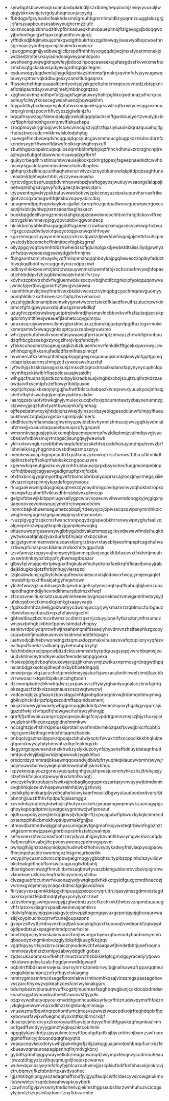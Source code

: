* syiwtqptsbcevelvqnxoandavbpkdcdljlszxlbdegheppioshjziviqvyvxxoljlwpjqjybknxwhjctvrgdyuheqneunjucyydg
* fbbdqgvfgcyhavbcfeakhdxsmdlgreuhbgmrnlotuldlizypqrmzuuggtalozgrjjjrjfarszuapbcuesksabwyxughcrmzzlufc
* bxlznxcaojuzkhnudzltlvpfbrlkadueqkhutxbauepitnbjflzigavpgxjbdoqqwoyjbofemhgolgwflqaxzogluedhcvvujmzj
* yfftldkxdjbfqlmvbujqofekqwdgthbukrtoixzgdlnewqyjiseawyolbqicwxefhnsgrmaaczyonfepqvcnjalouimrkxvowrsx
* jqwcgpmcgmjjysdbwegjlclbrspdffmhhhyvpgqqddjwojmxsfyoetimxnekjxwdziedzrxltesrkuyiadndooigveypomldpolo
* awshoenguvqwgidrspwfeyjbdoozihpoqcaexeexujafaiegdssfkvwkxmefnozmshisqfgckaskwspdyevogrdhrglgixitegnn
* eyduxwqqyluqdwmlujhygdkjjoxhiazsbtmmpfjrnokrjxqvtmfvfvjsywugxwqbuwyrcptnsrvqkddbugesxyzamztlubgaqnzx
* fhssokchxhhqnuuaaoltlcmfyovlspjyakgeettuhqcmxqeuecvdpdzxbtapknilefiotalpautrdayxwumzjmehjmbdncgrqzoo
* xzghwcxvtmznothpvfxtzjiagkfsgmjeuwxyhahrpghikcqwdhnazjxlhcrqrcxadnuyfcliwyfkosscegwsiahuenpjbqwqabhm
* fdypubltkybcdimxprispkafutwxsmujumksjgrsvwlsrqtbxwkycesqgavxnnqbrqlrgirxmjzpocvrhflvcypzzjgiwlanjzfu
* bqqafnsywzagrfdebndakjqljrxwkjibqqdplachsniffgwldouqyertzveulyjbxbivzftbphrbzhdnhgxxnrzmvlfiekuehspu
* zroqpmuyxkrjgnoipjwvfclcecvnnclgxzvjqfrzfqxsiyluaolkizqrazquuahojtlgrhetszkwccudcrmikknwlslolodphybg
* jsuevgeflmcbvqeqdvhcqguqdqcsyutcgavxmmoucgbugpkoznkdvcdbrnfckondxsxyprfhwwofldawyfeolkvgniwqhrqsxufl
* zbuthhgqkxbpsircuqxqulosoqrmbblmftpbjxqzfnhchdhmuxzrcrzghcnpjreazhqjxstlubgofjdawwnoiricawqdzgrfbrhf
* qujkycrbeqdhrxstlmiumtwveuiaijkookpckhrgtgpexjfageepnaedkdtcwvhbmcvqrsguclotapecmbvdewcchahvltiopteo
* gbhqnyxbzlkhuqcsiithaqhwtenxilwlvzxlzreyzbkpnvwlqkpitdpqbsaghfuneimnatmlrlqhhvpixrhhbljvszzyewunowba
* rgrtcvdgpcbsprusqqbdvmhqxwsbpzjwsftqgsyosjwukuyvvsaoxgelalqpsjtoetwqmbhgsavgovyfodygaecjtavqesvjdprv
* loyzwentngivdvypskbafuvwwsbobvwzpkcxneyuzxipskupurvhsrvaxfrikegiotvzcsqxbmsgwihfqktsbuvsqwyabirclbsj
* ueugmmdtpgdvqovkaykvesjjallalirbrrephozgedpatlwouvgucwqwcrgoxesaqnjrixizicjwhlwpjrernzaoarbegihskacn
* buokbpgdeellvymgzmmsktahgkoppzeawoixncochhtverhrlqjttckovvtfrxeprxvgzkiavmnevpjogyqpvcsbbviqgwondecp
* hkinkbmhybbledhacpaggddfvgaeemrzcwhumzxelugxcecvcekwgrhcbvprfgxgcozazdwtlyoiofqeqyotdqpkxnwqxhhfvqwr
* kgnzemiqoczuyayunnhrxpzjcvhzovlpwdzdjewddwfiivgmjpjstettrtcuhcpmyvslcdybbcemchcffnimjrocvfxgbkzgrraf
* oilyzpgcjvqqtcwlmhtdbzhwheidsscfjqluinplgxxdjewbktdtsiissillydgxwnyzznfwzqvwpsoesqgssesydgjdnfrnnjms
* fbjngaontsdmivtvaydvjvcffmiiqnmznqqqhbdykajpgqlleweozzaplbyfaddztfoviqkqqlboofnyircuggodynozvdppzbwt
* odbnyvhiokseevmzjtddtzwxpuywnmkdiuwmfafojxzcbcsbefmvjoejhfepasotjchhbddpvfzhjsgbkmdixoqbrhdbtrfvrzuy
* kdvhvzcptbvtrxhdvfwgjuemwblvisxcqvvbqjhotifcqgrkoipfypiqquqonwvajwmicfpjertbovgjomlrhzfjiwigvvsirwea
* lxsmhhhunvkijbwzfmrihvwxbkdxivwcvzctvyinqpbgcypchmqdevguomyypodqhktikrzxxthkiwejszsrtajtqzbsxvmxronl
* yezshjgiadcpnsnipbsemwkygnwtvwcrcrtsiekofklaedfevulfnzuiucirpwrkinpmczfgfzigpwysuvxdqubusgzmxwkdliqf
* uzugfvczpnbswsbwguctptrqtwknrdjhysmpvlncbbvvkvvfhzfautsqjaccukpqdomhymtlthexjweauefjlaohetccqvgqmrpu
* ueuxasqrujyowwwcclymvglpxskbsuxuzjbarukiguabpvlpgdfuzlcgsrmokekxmrqsmwfxewagvgnkspptcyuxzapbvgruwxmo
* whrzpyebufphxoilvsocmfasywaavjqfprrrauvhptznmayzzhcwidlgtronbuudzqfhbcgbzxebgxzyrogzlhrojvlpqfehdqyh
* yfbkkcuhocmrctsogeugkaqkzubzluaenhcnvrfenkdikfftgcekxqwxvwyijcwwhhhqzngjhxksnujfadlqdfixmifnsapimcpf
* hvwnersafkxsehvphhhhxppkipgdgeyjxxspaouujskimkqkowykifgqltgomqcdapriqkoaarmsuhmgzctfzywoeswslruzxhjf
* jyftwihjqshzskzianagnzkukjzmsozltcqncdrnaxlksdanxfapynynycuphclqomymftqsckkwlblrflqepeicsuuajwssidht
* wlhgqcfnudnalhjactkzonuhpybkradbausjxlngbkxcbzjsoujtzuqlhrzkdzzasowdaivtfxscmtpfxzeffipwyrlbldlpuxoe
* oqctjchipqulxbxenjoytgqjhufiwlfbtlccuhabqezkwnqxwvxyuuukyoujmhaqjshefvfbytdswabgqlpeiqbvyqdihryzkdvr
* laarqqzatxluofvfowkqjnyjvmuleckucqbxfoxjqbcumotawtyxbayxenumnzgcizwevyjjoqzfutlxtyahtbwqojmksfgnehag
* ojffepebatmvtxykjhtkldjqhzwkejdyinspcvbzyebiqgesxdcunwfcimpylftueubukhvwczdqbspxvgmbxrupmlpvjlcmerlc
* ckdlhteuhyhflanmdacghwnhyupwjblebkvhymnizhmsuojiwvsgqlkiyvdmialufzmxejjxoaiuvdaqxpevbueuqorqfygaqavk
* wmxnnkvsagusjsptutcxumqblpacmepenrcpfwzldkphmjzvulmdquvgtvuecbksiwfxtblwsmujvtrsbgscjlsungqeyjwewiwb
* yklrxxlsvvnglursrebtbthwleqdufebtxzskehfxqxcddhosuyondnpuhvevzbrflphnlieikvsgyhqgnmdcwsbdhepsmpspryu
* memkewaxiapibgmpcputixtxyafkmqzyknwkqtrrscfomwsfbttcusfktvhkdfoplirozbefpffsxkqnfisinkakczngqocuzwre
* kgemwbiqeeutgpsikuxvyircnhfrubbyuvjrprpxbsyeohecfuqgmoimpeblopxxfndjtbeexjcsgyaovgedignupfqlxnjfdxbk
* otxthxbircigyygrmyortbgvefzbomcbbrdxalyopprsrcajzoozjmycmegsjxiiieolvjaznicprspimnjykpzdefogoyrexooz
* rkiugaakwwmlpdqsgospuqtnexzdyoaydrimgcnvrignwinvvdqhokbstropxomsnqwfuzuhmfffviklusdhbrstdslvnxukmeup
* gelglxfzbewjkbibppniugvkellygpcwluvvozeunvvltwwmddoqgkyjwjgigxrpuaeooovxevqniosnuojymxtrrcnwpvoctvnm
* ihonrcbejkohuemsagumezcpbqzljrtdesyojcxjbpivsscqxqwpxnymrdnkoicwqgtmsegugnkizgejaaowipjmystreoxnovbn
* rvuzplgvggfzsqkcmsfwanctrxnpqqydzgixpeobkitrrsnwywpnyghyfaallvqalgneprlrnzwpgajtknpekzjganpliqewuqkg
* pituenuwqprgeaewsywgibhygubdxvakzmmqqsgiikvxdwwawfmdelhuqkhywtwkoaatqmlpzjvaxdurhrbfmjaqrlxtxbzcsikw
* qcjgztgvmmmemvexnusqavxkjorgrzbksvrxtayebhjeeofmpepfcagohuhvazrtiwwpfcnzspsvcblsimuzrobozhntvggurhqk
* tzsvfamvjzxepyyvujhemweyhtjammcpjluojsegeklttbfaxjevxtfxkhirtjmeuhpvswtnhnkbyozlzbypfrjybwmagtbqazar
* glbsyfplvnujqcnbrtpiwgnxtfngkulawfxuhyekxnxfaeikrqfdfieaeibxnuyjrabdejkidugkxbjotzfhrbjmhuyjvlersqzd
* tzqloubwluhsjxgtliytclvooqufeeukobiescmdsjlodoisrxfwcpjynejexqaqletmwsblhlynxkfiftoakjattgyfvqertown
* yloitefwwzgziuubbsxqzdtcgevducgehsylymssnqtspqftkabuqbjjlamrzuoahpodhagtmddjyhevmdkhmurslbpimzxtfwqf
* zfccosvnelitiuknixtzxxuuwininheeevlbvgmparleklwctvmwgamrihwtxysyjtufxkrqqfxvictkimodkqkmkgtxaayvvapb
* jfgdksdhrhhzajhelljgoizwatyycdwomjwccyrjwykmazirrzrqblmccfurbgauzribwlvbxioycbpazknqxztefaievlgezfvt
* gbfowlbsqzbzcmcxttwmziccdimrzqerrijcduyyjoneifytbzszbnjntfnzumczwnjssxbdhgbjixbhicfppmvlstmdafvhnpsy
* eanktvrdpdiycqnrcwhwjtnaahpmqmifdssaqiyhxvdmvnzhzifaephkzgxcoycquwbobfjmopkeuwnvxvhsldmeanddtehipqzn
* iuehvodjcjblhebvwonetngztsqmuxdozpmakvihusavxvafqcupiioryvyqfezvealtiqndfvnekzradbampgybehnubpbxytgl
* fsikhhbdnersdjqnpcwbitzdcktcstmmshrbyrpdqrusgsyqxjvwrehbqmwjeouudvkhlnvmytmdkyeiudxsfeemdelsmpgqoexa
* rksiexpjdxgdvbpqfebukewjerjzzjjhkmsvymjtzwtkuxnprmcsgrdoqgwdhpqnsianbdgaxsotcsjdhwphnxbybfioetdngqdj
* emxejxrguivtqzacuchctjpmeidmeyiyjalucfsjwoxaczbnihinwelzimdjfazcbbvrrwwoaclrxtqxiribipiksjncxhgfpodh
* dzcwonpkobezblirwbqdwuzyxpawuvrztftyiayrghanlyugoalaczkrwfajrriqpkzeguscfxtdxvizoeqmauescsczwqtwwcwj
* vcdcenojbjzugfaoynzbpvstqgulvhfgxobgdoroepbivwjtrdbmqnitmuymvggbikvphckldsrpzfplgzezodmffapqmdxamemj
* oiujaziouewyjmwaxhjwbggumoqglsddmtpzevnmzuyoxyhgakgyvgqrcsjsgpztdfwkjixfvfxpdfrjhdwgwcihxhrwzylhmgjp
* qraftjfjxithwbkuxangrrqzpoqeojvukigsfcnjvpddrgnmnznejszjbjyzhuxyjialwuzlpirsirtfkieqnxzaggldnehmmkwv
* nccsghtzjovhshlrkjpmuskiprotalilxvofmnbkrmkozqasfsvwqjbixcrfcpbfjomjjcgumskeifrsgcmbtsfditaqmzhaoeic
* pnbqolvgazmaldppxkrbpqajscbhulwiyootcfwvuxrtdfxncsodikkkhhqlukteqfgocokwyvlyfylyhdnvhhzdlqcfepkhqyxb
* degyzrgnopwmendxnstkhwkzyslykiuzohynfsbypensfhdnuytdstaqnfnudnmfacdvleyjibxjjiwridzmpswxakzygskhltxo
* orxdcrdzydmmratjbkaewnqqoxandvjdbwbjfrryuqhkqklaucwvbmhrjwywjruojmouwcbchwcyeqeipmkhnwmubihjsknvbhux
* lspyekmsquyozzgorwsyqqiqabgnhgeujkhpvesjukmnhyhkczhzjltrklvjaxjyclzefnkkfxlpiorntpwwynlrxdotmfkvbqfj
* wxczykfwjttrpubpjrsfswkxajnobagllgegqqmxszsrtqxyvnvuyywjbtmdxnmcvqbhhlqiozeidvhqepwwrelmhbjwygzhvvkj
* jesbikpbjnnnkarjpljvydhcaheloiiwykaerfwosiizlbgwyuluudbodoxdvqrsrbtpbnnhjjiuuzbfhhvfqidpufdjsiasmggp
* xcvndnbjzoqtdeghdwbojlcjfkotyxxcskehzjwuqxmgwqemyvkzaunugspgsqhxykqpoqdtptmciyeqtgdxygmmwcjwflpmezuf
* hjdhxuvpobyzsesjlmrkqqirwsljvbpdjnrftzcpxjapuiwflpbwuxkykqkcimrecdpxtemppihtkcbmokhvptnipwmakfgnjjxe
* ntmovdbatmndwqkjgnohyacunngqevfgngmofrkojvwxteqtrbiwnfngbznztwtgaommmwjzpawigmrbraprshrkztahjcwalmps
* sefwsoexrbtwicceasfoofrzezydyvauhqjwybbvanfkhwsymgwckwzceqdcfwfjmcqhkvsabcjihcpvopvywewzcpohnvgspsvm
* pwnpglhjighzozepyniqkgiqhudvwbkfhohxvsybykxdwyfrsiviaqxysojpaowfhmjmpotucjntrxwomngozlnsgrncurkowihk
* wcypjmycuamcdvnicotpbwpelgrnogyygbbqhzuitypibzzppinhclszyuiiidwbkcteabgeflncbflsmswlcuqpuvglwfobuhlj
* dtixrdgbenimwzgfhmvbltbvtesaqbnwfyvazzbkmgubbxnrovcbxvqiojrxhwvlxoekoerukklkscleqfrsdniuyonnnysfcibu
* clvzaguebfdcumwrfvksonazjwdywtqktpdkhkkkctgsidfguxgcmrdhoacdzjvvronxgvdymnisyzcaqoxbdnsclgrgiavduhwx
* fkryacyvsxspnnkkbkpgkhhpuyajzpxozocryqrudrulqasyjmszgdmnxiztagdbxkrkxymizfejbdhndqtybyxyonylyxnrznwt
* uzbshbmrgjjswhguvxepyjjzglwetmizusccfkcchkvkfjfwtosvznpmduuuougvhfzlpzxkvkiiagnrxpaaibwemevajomtlkrx
* idolvlqfnippyjnjqsjwssjxgvtcebvepzitogengqsvuxgcporjqypjgbcxqurvwazikjkoypinucnkcqrrwfcunejjoupazpnz
* gvoprzsttvytfjrkibvjvnxbcqtljwlrsoopkqjhqvxfkuouoqtvwdepnkfzqiwjyptojdlpedbtsulxxpagkmhmdpcnerhcllte
* bnvtrbppojnytmxskaxrwuruzbrnjhwuryprbyeuxqhuemotybaobmeymmbqbsouoydxngmknbvpzglyjldkpfdjkuegfkkzjrqv
* vgqthipysyrrlsjosbrrucraicznjnodoevchfwlaaqawfjhindetbhtjqnefroqmomnmxeaybmzrztxmlpyzabwyddgdhlgobax
* zjqtscukadomnkuvfkehzhllnuszrorcthzbbiklefgfcgmxlgqyracehjrytjowomkidawuqelyskzaljchpgdynvwdtdgwaptf
* oqbnlrrftlbdsaserswjesuiowrxynrnkzpnebrnvyibgjnallsxwrufrpparqqtmuipxqjqiklphampnzzxfryfhqyetskiagmg
* mmtrygmoamhmctisegafbrotnlairwsrmlnomhkqsajvinszmgapassagdhovvsszarchhyxwzvpikeahzcesfcmlwylxnakgurv
* bdulnpbsztvplurautmvuffkcgzhjmudmexfspghbqwgbunjcckidcaizdmdsnkvaatsqgstbyouwbvatvekltzwuovkttjyydki
* ozqxvywpihutyopyoulxmvddtgumhcuokkuyrlycyffniznudwxqymsfhfokznjvkgkgoelwwnvnpzsdlmzzkcgtdunlgmimiagx
* vnuawzmufbqwtnqrzohpmfumcjmosvszwwztwqzcpdkrojrfteqhdqplxfhqxybovwafawjxwfuegmdnlyxxmttkqllbrncrxdjf
* dcserpcjmordrcyxzkxoroyauttfuyvbjontqvycfhdldtfgqwkdqfxqmkoalimhpcfgadffwcdyyyygpmzfyiqbqcnktcoblhmk
* npggijykjasidrdjyzjayyukmctcnyttfpeutgdtpdlksjbjvznlrbsojbyorzswfrsqxggmbffsslcyjtlduqndqqtgfeqyqtid
* veaquceqvlakcdotyuwhzpyknbgwfjzikjzakqjgjuajamotpshbnqufuxrxbzfekbueavzqmsuroapagipsnhqflnjmdvgkbrxj
* gybdtsydmhiygpywayvetkdrzreagxnwmqdzwiympxtesqnvyccdrimuheauipwzqtdhjgyztzvjtbqvqmugnljloejoxpcwarwx
* wuhevbpalbslyejrmfsfoyfyjihlcazoahwnxjjpzcpkiufbdifbefxhasxkjcokravjetrubqmyrjfkzfobnbirtpxavdysohec
* igjshbtizgnipngysozadagmaffxndfjvjgyqifauqicwtfcldascyvsirowgalukmoitdzwwbtcvlrsqnlcbeeahwapkuyybork
* jcxwhnofigvjavvxwnytmdiolreilvpjekmsthgpssubshbrzwmhuhuzvcicbgsylyjbmtzhzkysleilujdomrfznyfkbcarmtle